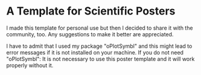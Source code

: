 # A Template for Scientific Posters

I made this template for personal use but then I decided to share it with the community, too. Any suggestions to make it better are appreciated.

I have to admit that I used my package "oPlotSymbl" and this might lead to error messages if it is not installed on your machine. If you do not need "oPlotSymbl": It is not necessary to use this poster template and it will work properly without it. 
